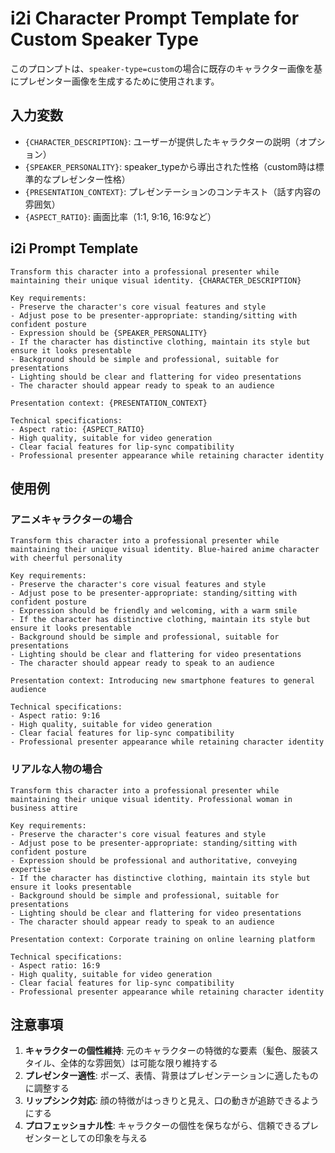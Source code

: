 # i2i Character Prompt Template for Custom Speaker Type

このプロンプトは、`speaker-type=custom`の場合に既存のキャラクター画像を基にプレゼンター画像を生成するために使用されます。

## 入力変数

- `{CHARACTER_DESCRIPTION}`: ユーザーが提供したキャラクターの説明（オプション）
- `{SPEAKER_PERSONALITY}`: speaker_typeから導出された性格（custom時は標準的なプレゼンター性格）
- `{PRESENTATION_CONTEXT}`: プレゼンテーションのコンテキスト（話す内容の雰囲気）
- `{ASPECT_RATIO}`: 画面比率（1:1, 9:16, 16:9など）

## i2i Prompt Template

```
Transform this character into a professional presenter while maintaining their unique visual identity. {CHARACTER_DESCRIPTION}

Key requirements:
- Preserve the character's core visual features and style
- Adjust pose to be presenter-appropriate: standing/sitting with confident posture
- Expression should be {SPEAKER_PERSONALITY}
- If the character has distinctive clothing, maintain its style but ensure it looks presentable
- Background should be simple and professional, suitable for presentations
- Lighting should be clear and flattering for video presentations
- The character should appear ready to speak to an audience

Presentation context: {PRESENTATION_CONTEXT}

Technical specifications:
- Aspect ratio: {ASPECT_RATIO}
- High quality, suitable for video generation
- Clear facial features for lip-sync compatibility
- Professional presenter appearance while retaining character identity
```

## 使用例

### アニメキャラクターの場合
```
Transform this character into a professional presenter while maintaining their unique visual identity. Blue-haired anime character with cheerful personality

Key requirements:
- Preserve the character's core visual features and style
- Adjust pose to be presenter-appropriate: standing/sitting with confident posture
- Expression should be friendly and welcoming, with a warm smile
- If the character has distinctive clothing, maintain its style but ensure it looks presentable
- Background should be simple and professional, suitable for presentations
- Lighting should be clear and flattering for video presentations
- The character should appear ready to speak to an audience

Presentation context: Introducing new smartphone features to general audience

Technical specifications:
- Aspect ratio: 9:16
- High quality, suitable for video generation
- Clear facial features for lip-sync compatibility
- Professional presenter appearance while retaining character identity
```

### リアルな人物の場合
```
Transform this character into a professional presenter while maintaining their unique visual identity. Professional woman in business attire

Key requirements:
- Preserve the character's core visual features and style
- Adjust pose to be presenter-appropriate: standing/sitting with confident posture
- Expression should be professional and authoritative, conveying expertise
- If the character has distinctive clothing, maintain its style but ensure it looks presentable
- Background should be simple and professional, suitable for presentations
- Lighting should be clear and flattering for video presentations
- The character should appear ready to speak to an audience

Presentation context: Corporate training on online learning platform

Technical specifications:
- Aspect ratio: 16:9
- High quality, suitable for video generation
- Clear facial features for lip-sync compatibility
- Professional presenter appearance while retaining character identity
```

## 注意事項

1. **キャラクターの個性維持**: 元のキャラクターの特徴的な要素（髪色、服装スタイル、全体的な雰囲気）は可能な限り維持する
2. **プレゼンター適性**: ポーズ、表情、背景はプレゼンテーションに適したものに調整する
3. **リップシンク対応**: 顔の特徴がはっきりと見え、口の動きが追跡できるようにする
4. **プロフェッショナル性**: キャラクターの個性を保ちながら、信頼できるプレゼンターとしての印象を与える
